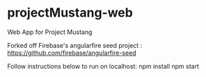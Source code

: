 # projectMustang-web
Web App for Project Mustang


Forked off Firebase's angularfire seed project : https://github.com/firebase/angularfire-seed

Follow instructions below to run on localhost:
    npm install
    npm start
